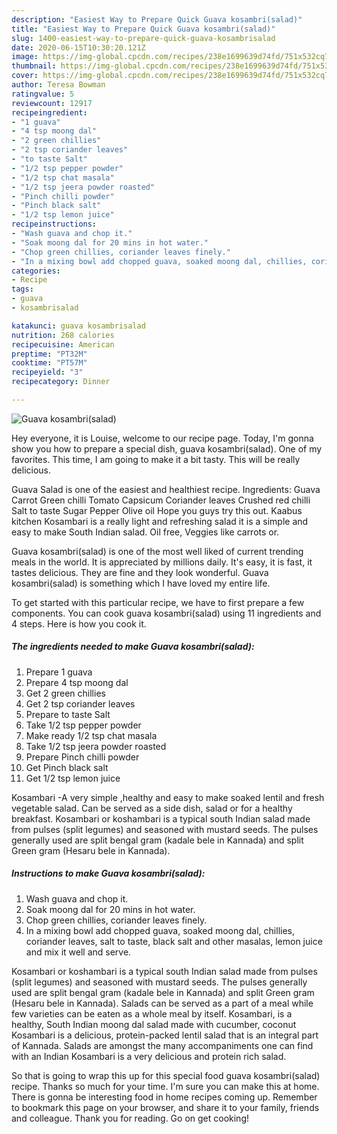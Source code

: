 ```yaml
---
description: "Easiest Way to Prepare Quick Guava kosambri(salad)"
title: "Easiest Way to Prepare Quick Guava kosambri(salad)"
slug: 1400-easiest-way-to-prepare-quick-guava-kosambrisalad
date: 2020-06-15T10:30:20.121Z
image: https://img-global.cpcdn.com/recipes/238e1699639d74fd/751x532cq70/guava-kosambrisalad-recipe-main-photo.jpg
thumbnail: https://img-global.cpcdn.com/recipes/238e1699639d74fd/751x532cq70/guava-kosambrisalad-recipe-main-photo.jpg
cover: https://img-global.cpcdn.com/recipes/238e1699639d74fd/751x532cq70/guava-kosambrisalad-recipe-main-photo.jpg
author: Teresa Bowman
ratingvalue: 5
reviewcount: 12917
recipeingredient:
- "1 guava"
- "4 tsp moong dal"
- "2 green chillies"
- "2 tsp coriander leaves"
- "to taste Salt"
- "1/2 tsp pepper powder"
- "1/2 tsp chat masala"
- "1/2 tsp jeera powder roasted"
- "Pinch chilli powder"
- "Pinch black salt"
- "1/2 tsp lemon juice"
recipeinstructions:
- "Wash guava and chop it."
- "Soak moong dal for 20 mins in hot water."
- "Chop green chillies, coriander leaves finely."
- "In a mixing bowl add chopped guava, soaked moong dal, chillies, coriander leaves, salt to taste, black salt and other masalas, lemon juice and mix it well and serve."
categories:
- Recipe
tags:
- guava
- kosambrisalad

katakunci: guava kosambrisalad 
nutrition: 268 calories
recipecuisine: American
preptime: "PT32M"
cooktime: "PT57M"
recipeyield: "3"
recipecategory: Dinner

---
```



![Guava kosambri(salad)](https://img-global.cpcdn.com/recipes/238e1699639d74fd/751x532cq70/guava-kosambrisalad-recipe-main-photo.jpg)

Hey everyone, it is Louise, welcome to our recipe page. Today, I'm gonna show you how to prepare a special dish, guava kosambri(salad). One of my favorites. This time, I am going to make it a bit tasty. This will be really delicious.

Guava Salad is one of the easiest and healthiest recipe. Ingredients: Guava Carrot Green chilli Tomato Capsicum Coriander leaves Crushed red chilli Salt to taste Sugar Pepper Olive oil Hope you guys try this out. Kaabus kitchen Kosambari is a really light and refreshing salad it is a simple and easy to make South Indian salad. Oil free, Veggies like carrots or.

Guava kosambri(salad) is one of the most well liked of current trending meals in the world. It is appreciated by millions daily. It's easy, it is fast, it tastes delicious. They are fine and they look wonderful. Guava kosambri(salad) is something which I have loved my entire life.


To get started with this particular recipe, we have to first prepare a few components. You can cook guava kosambri(salad) using 11 ingredients and 4 steps. Here is how you cook it.

<!--inarticleads1-->

##### The ingredients needed to make Guava kosambri(salad):

1. Prepare 1 guava
1. Prepare 4 tsp moong dal
1. Get 2 green chillies
1. Get 2 tsp coriander leaves
1. Prepare to taste Salt
1. Take 1/2 tsp pepper powder
1. Make ready 1/2 tsp chat masala
1. Take 1/2 tsp jeera powder roasted
1. Prepare Pinch chilli powder
1. Get Pinch black salt
1. Get 1/2 tsp lemon juice


Kosambari -A very simple ,healthy and easy to make soaked lentil and fresh vegetable salad. Can be served as a side dish, salad or for a healthy breakfast. Kosambari or koshambari is a typical south Indian salad made from pulses (split legumes) and seasoned with mustard seeds. The pulses generally used are split bengal gram (kadale bele in Kannada) and split Green gram (Hesaru bele in Kannada). 

<!--inarticleads2-->

##### Instructions to make Guava kosambri(salad):

1. Wash guava and chop it.
1. Soak moong dal for 20 mins in hot water.
1. Chop green chillies, coriander leaves finely.
1. In a mixing bowl add chopped guava, soaked moong dal, chillies, coriander leaves, salt to taste, black salt and other masalas, lemon juice and mix it well and serve.


Kosambari or koshambari is a typical south Indian salad made from pulses (split legumes) and seasoned with mustard seeds. The pulses generally used are split bengal gram (kadale bele in Kannada) and split Green gram (Hesaru bele in Kannada). Salads can be served as a part of a meal while few varieties can be eaten as a whole meal by itself. Kosambari, is a healthy, South Indian moong dal salad made with cucumber, coconut Kosambari is a delicious, protein-packed lentil salad that is an integral part of Kannada. Salads are amongst the many accompaniments one can find with an Indian Kosambari is a very delicious and protein rich salad. 

So that is going to wrap this up for this special food guava kosambri(salad) recipe. Thanks so much for your time. I'm sure you can make this at home. There is gonna be interesting food in home recipes coming up. Remember to bookmark this page on your browser, and share it to your family, friends and colleague. Thank you for reading. Go on get cooking!
